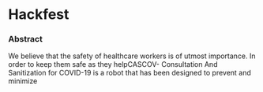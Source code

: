 # Hackfest
### Abstract
We believe that the safety of healthcare workers is of utmost importance. In order to keep them safe as they helpCASCOV- Consultation And Sanitization for COVID-19 is a robot that has been designed to prevent and minimize

